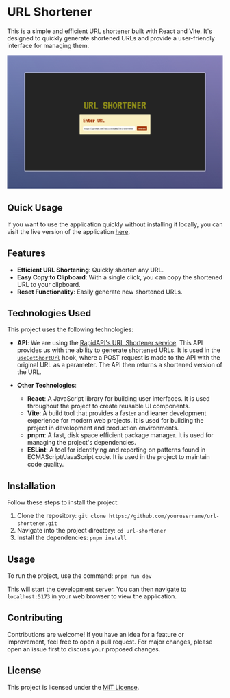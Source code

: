# URL Shortener

This is a simple and efficient URL shortener built with React and Vite. It's designed to quickly generate shortened URLs and provide a user-friendly interface for managing them.

![URL Shortener](./public/url-shortener.jpeg)

## Quick Usage

If you want to use the application quickly without installing it locally, you can visit the live version of the application <a href="https://dummy-url-shortener.netlify.app/" target="_blank">here</a>.

## Features

- **Efficient URL Shortening**: Quickly shorten any URL.
- **Easy Copy to Clipboard**: With a single click, you can copy the shortened URL to your clipboard.
- **Reset Functionality**: Easily generate new shortened URLs.

## Technologies Used

This project uses the following technologies:

- **API**: We are using the [RapidAPI's URL Shortener service](https://rapidapi.com/BigLobster/api/url-shortener-service). This API provides us with the ability to generate shortened URLs. It is used in the [`useGetShortUrl`](src/hooks/useGetShortUrl.jsx) hook, where a POST request is made to the API with the original URL as a parameter. The API then returns a shortened version of the URL.

- **Other Technologies**: 
    - **React**: A JavaScript library for building user interfaces. It is used throughout the project to create reusable UI components.
    - **Vite**: A build tool that provides a faster and leaner development experience for modern web projects. It is used for building the project in development and production environments.
    - **pnpm**: A fast, disk space efficient package manager. It is used for managing the project's dependencies.
    - **ESLint**: A tool for identifying and reporting on patterns found in ECMAScript/JavaScript code. It is used in the project to maintain code quality.


## Installation

Follow these steps to install the project:

1. Clone the repository: `git clone https://github.com/yourusername/url-shortener.git`
2. Navigate into the project directory: `cd url-shortener`
3. Install the dependencies: `pnpm install`

## Usage

To run the project, use the command: `pnpm run dev`

This will start the development server. You can then navigate to `localhost:5173` in your web browser to view the application.

## Contributing

Contributions are welcome! If you have an idea for a feature or improvement, feel free to open a pull request. For major changes, please open an issue first to discuss your proposed changes.

## License

This project is licensed under the [MIT License](https://choosealicense.com/licenses/mit/).
